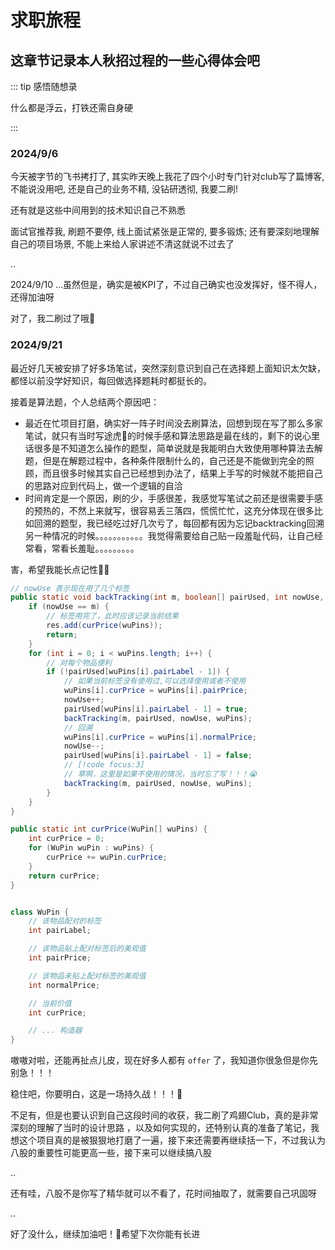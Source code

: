 # 求职旅程

## 这章节记录本人秋招过程的一些心得体会吧

::: tip 感悟随想录

什么都是浮云，打铁还需自身硬

:::



### 2024/9/6

今天被字节的飞书拷打了, 其实昨天晚上我花了四个小时专门针对club写了篇博客, 不能说没用吧, 还是自己的业务不精, 没钻研透彻, 我要二刷!

还有就是这些中间用到的技术知识自己不熟悉

面试官推荐我, 刷题不要停, 线上面试紧张是正常的, 要多锻炼; 还有要深刻地理解自己的项目场景, 不能上来给人家讲述不清这就说不过去了

..

2024/9/10  ...虽然但是，确实是被KPI了，不过自己确实也没发挥好，怪不得人，还得加油呀

对了，我二刷过了哦💪

### 2024/9/21

最近好几天被安排了好多场笔试，突然深刻意识到自己在选择题上面知识太欠缺，都怪以前没学好知识，每回做选择题耗时都挺长的。

接着是算法题，个人总结两个原因吧：

* 最近在忙项目打磨，确实好一阵子时间没去刷算法，回想到现在写了那么多家笔试，就只有当时写途虎🐯的时候手感和算法思路是最在线的，剩下的说心里话很多是不知道怎么操作的题型，简单说就是我能明白大致使用哪种算法去解题，但是在解题过程中，各种条件限制什么的，自己还是不能做到完全的照顾，而且很多时候其实自己已经想到办法了，结果上手写的时候就不能把自己的思路对应到代码上，做一个逻辑的自洽
* 时间肯定是一个原因，刷的少，手感很差，我感觉写笔试之前还是很需要手感的预热的，不然上来就写，很容易丢三落四，慌慌忙忙，这充分体现在很多比如回溯的题型，我已经吃过好几次亏了，每回都有因为忘记backtracking回溯另一种情况的时候。。。。。。。。。。。我觉得需要给自己贴一段羞耻代码，让自己经常看，常看长羞耻。。。。。。。。。

害，希望我能长点记性🥺🙏

```java
// nowUse 表示现在用了几个标签
public static void backTracking(int m, boolean[] pairUsed, int nowUse, WuPin[] wuPins) {
    if (nowUse == m) {
        // 标签用完了，此时应该记录当前结果
        res.add(curPrice(wuPins));
        return;
    }
    for (int i = 0; i < wuPins.length; i++) {
        // 对每个物品便利
        if (!pairUsed[wuPins[i].pairLabel - 1]) {
            // 如果当前标签没有使用过,可以选择使用或者不使用
            wuPins[i].curPrice = wuPins[i].pairPrice;
            nowUse++;
            pairUsed[wuPins[i].pairLabel - 1] = true;
            backTracking(m, pairUsed, nowUse, wuPins);
            // 回溯
            wuPins[i].curPrice = wuPins[i].normalPrice;
            nowUse--;
            pairUsed[wuPins[i].pairLabel - 1] = false;
            // [!code focus:3]
            // 草啊，这里是如果不使用的情况，当时忘了写！！！😭
            backTracking(m, pairUsed, nowUse, wuPins);
        }
    }
}

public static int curPrice(WuPin[] wuPins) {
    int curPrice = 0;
    for (WuPin wuPin : wuPins) {
        curPrice += wuPin.curPrice;
    }
    return curPrice;
}


class WuPin {
    // 该物品配对的标签
    int pairLabel;

    // 该物品贴上配对标签后的美观值
    int pairPrice;

    // 该物品未贴上配对标签的美观值
    int normalPrice;

    // 当前价值
    int curPrice;

    // ... 构造器
}
```

嗷嗷对啦，还能再扯点儿皮，现在好多人都有 `offer` 了，我知道你很急但是你先别急！！！

稳住吧，你要明白，这是一场持久战！！！💪

不足有，但是也要认识到自己这段时间的收获，我二刷了鸡翅Club，真的是非常深刻的理解了当时的设计思路 ，以及如何实现的，还特别认真的准备了笔记，我想这个项目真的是被狠狠地打磨了一遍，接下来还需要再继续括一下，不过我认为八股的重要性可能更高一些，接下来可以继续搞八股

..

还有哇，八股不是你写了精华就可以不看了，花时间抽取了，就需要自己巩固呀

..

好了没什么，继续加油吧！💪希望下次你能有长进

